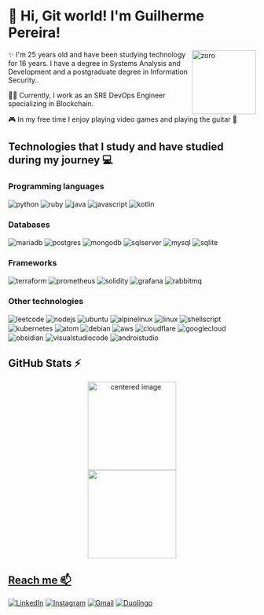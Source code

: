 # 👋 Hi, Git world! I'm Guilherme Pereira!

<img align="right" height="130cm"  alt="zoro" src="https://s4.ezgif.com/tmp/ezgif-4-d4730c535a.gif" /> 


✨ I'm 25 years old and have been studying technology for 16 years. I have a degree in Systems Analysis and Development and a postgraduate degree in Information Security..

👨‍💻 Currently, I work as an SRE DevOps Engineer specializing in Blockchain.

🎮 In my free time I enjoy playing video games and playing the guitar 🎸



## Technologies that I study and have studied during my journey 💻

### Programming languages

  <div style="display: inline">
  <img align="center" alt="python" src="https://img.shields.io/badge/Python-3776AB?style=for-the-badge&logo=python&logoColor=white" />
  <img align="center" alt="ruby" src="https://img.shields.io/badge/ruby-%23CC342D.svg?style=for-the-badge&logo=ruby&logoColor=white" />
  <img align="center" alt="java" src="https://img.shields.io/badge/java-%23ED8B00.svg?style=for-the-badge&logo=openjdk&logoColor=white" />
  <img align="center" alt="javascript" src="https://img.shields.io/badge/javascript-%23323330.svg?style=for-the-badge&logo=javascript&logoColor=%23F7DF1E" />
<img align="center" alt="kotlin" src="https://img.shields.io/badge/kotlin-%237F52FF.svg?style=for-the-badge&logo=kotlin&logoColor=white" /> 

### Databases
 <img align="center" alt="mariadb" src="https://img.shields.io/badge/MariaDB-003545?style=for-the-badge&logo=mariadb&logoColor=white" />
  <img align="center" alt="postgres" src="https://img.shields.io/badge/postgres-%23316192.svg?style=for-the-badge&logo=postgresql&logoColor=white" />
  <img align="center" alt="mongodb" src="https://img.shields.io/badge/MongoDB-%234ea94b.svg?style=for-the-badge&logo=mongodb&logoColor=white" />
  <img align="center" alt="sqlserver" src="https://img.shields.io/badge/Microsoft%20SQL%20Server-CC2927?style=for-the-badge&logo=microsoft%20sql%20server&logoColor=white" />
  <img align="center" alt="mysql" src="https://img.shields.io/badge/MySQL-005C84?style=for-the-badge&logo=mysql&logoColor=white" />
  <img align="center" alt="sqlite" src="https://img.shields.io/badge/sqlite-%2307405e.svg?style=for-the-badge&logo=sqlite&logoColor=white" />
 
### Frameworks
  <img align="center" alt="terraform" src="https://img.shields.io/badge/terraform-%235835CC.svg?style=for-the-badge&logo=terraform&logoColor=white" /> 
  <img align="center" alt="prometheus" src="https://img.shields.io/badge/Prometheus-E6522C?style=for-the-badge&logo=Prometheus&logoColor=white" /> 
  <img align="center" alt="solidity" src="https://img.shields.io/badge/Solidity-%23363636.svg?style=for-the-badge&logo=solidity&logoColor=white" />
  <img align="center" alt="grafana" src="https://img.shields.io/badge/grafana-%23F46800.svg?style=for-the-badge&logo=grafana&logoColor=white" /> 
  <img align="center" alt="rabbitmq" src="https://img.shields.io/badge/Rabbitmq-FF6600?style=for-the-badge&logo=rabbitmq&logoColor=white" /> 
  
### Other technologies
 <img align="center" alt="leetcode" src="https://img.shields.io/badge/LeetCode-000000?style=for-the-badge&logo=LeetCode&logoColor=#d16c06" /> 
  <img align="center" alt="nodejs" src="https://img.shields.io/badge/node.js-6DA55F?style=for-the-badge&logo=node.js&logoColor=white" /> 
  <img align="center" alt="ubuntu" src="https://img.shields.io/badge/Ubuntu-E95420?style=for-the-badge&logo=ubuntu&logoColor=white" /> 
  <img align="center" alt="alpinelinux" src="https://img.shields.io/badge/Alpine_Linux-%230D597F.svg?style=for-the-badge&logo=alpine-linux&logoColor=white" /> 
  <img align="center" alt="linux" src="https://img.shields.io/badge/Linux-FCC624?style=for-the-badge&logo=linux&logoColor=black" /> 
  <img align="center" alt="shellscript" src="https://img.shields.io/badge/shell_script-%23121011.svg?style=for-the-badge&logo=gnu-bash&logoColor=white" />
  <img align="center" alt="kubernetes" src="https://img.shields.io/badge/kubernetes-%23326ce5.svg?style=for-the-badge&logo=kubernetes&logoColor=white" /> 
  <img align="center" alt="atom" src="https://img.shields.io/badge/Atom-%2366595C.svg?style=for-the-badge&logo=atom&logoColor=white" /> 
  <img align="center" alt="debian" src="https://img.shields.io/badge/Debian-D70A53?style=for-the-badge&logo=debian&logoColor=white" /> 
  <img align="center" alt="aws" src="https://img.shields.io/badge/AWS-%23FF9900.svg?style=for-the-badge&logo=amazon-aws&logoColor=white" /> 
  <img align="center" alt="cloudflare" src="https://img.shields.io/badge/Cloudflare-F38020?style=for-the-badge&logo=Cloudflare&logoColor=white" /> 
  <img align="center" alt="googlecloud" src="https://img.shields.io/badge/GoogleCloud-%234285F4.svg?style=for-the-badge&logo=google-cloud&logoColor=white" /> 
   <img align="center" alt="obsidian" src="https://img.shields.io/badge/Obsidian-%23483699.svg?style=for-the-badge&logo=obsidian&logoColor=white" /> 
  <img align="center" alt="visualstudiocode" src="https://img.shields.io/badge/Visual%20Studio%20Code-0078d7.svg?style=for-the-badge&logo=visual-studio-code&logoColor=white" /> 
  <img align="center" alt="androistudio" src="https://img.shields.io/badge/android%20studio-346ac1?style=for-the-badge&logo=android%20studio&logoColor=white" /> 

</div><br/>

## GitHub Stats ⚡
<div>
  <a href="https://github.com/guiilhermeps">
  <center>
    <img height="180em" src="https://github-readme-stats.vercel.app/api?username=guiilhermeps&show_icons=true&theme=radical&include_all_commits=true&count_private=true" alt="centered image">
  </center>
  <center>  
    <img height="180em" src="https://github-readme-stats.vercel.app/api/top-langs/?username=guiilhermeps&layout=compact&langs_count=7&theme=radical"/> 
  </center>
</div>

## Reach me 📫
[![LinkedIn](https://img.shields.io/badge/LinkedIn-0077B5?style=for-the-badge&logo=linkedin&logoColor=white)](https://www.linkedin.com/in/guisilvap/)
[![Instagram](https://img.shields.io/badge/Instagram-E4405F?style=for-the-badge&logo=instagram&logoColor=white)](https://www.instagram.com/_.guilhermeps/) 
[![Gmail](https://img.shields.io/badge/-pereira.guilhermeps@gmail.com-D14836?style=for-the-badge&logo=gmail&logoColor=white&link=mailto:pereira.guilhermeps@gmail.com)](pereira.guilhermeps@gmail.com)
[![Duolingo](https://img.shields.io/badge/Duolingo-58CC02?style=for-the-badge&logo=Duolingo&logoColor=white)](https://www.duolingo.com/profile/XlGuilherme?via=share_profile_qr)
  
